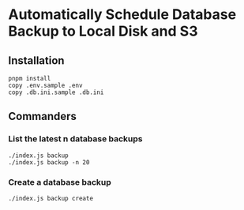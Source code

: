# Automatically Schedule Database Backup to Local Disk and S3

## Installation

```shell
pnpm install
copy .env.sample .env
copy .db.ini.sample .db.ini
```

## Commanders

### List the latest n database backups

```shell
./index.js backup
./index.js backup -n 20
```

### Create a database backup

```shell
./index.js backup create
```

